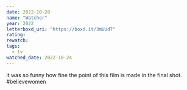 ```yaml
---
date: 2022-10-28
name: "Watcher"
year: 2022
letterboxd_uri: "https://boxd.it/3mUUdT"
rating: 
rewatch: 
tags:
  - tv
watched_date: 2022-10-24
---
```


it was so funny how fine the point of this film is made in the final shot. #believewomen
